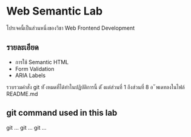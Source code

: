# Web Semantic Lab

โปรเจคนี้เป็นส่วนหนึ่งของวิชา Web Frontend Development

## รายละเอียด

- การใช้ Semantic HTML
- Form Validation
- ARIA Labels

รวบรวมคําสั่ง git ทั ้งหมดที่ได้ทําในปฏิบัติการนี้ ตั ้งแต่ส่วนที่ 1 ถึงส่วนที่ 8
อ
ั
พเดทลงในไฟล์ README.md

## git command used in this lab

git …
git …
git …
